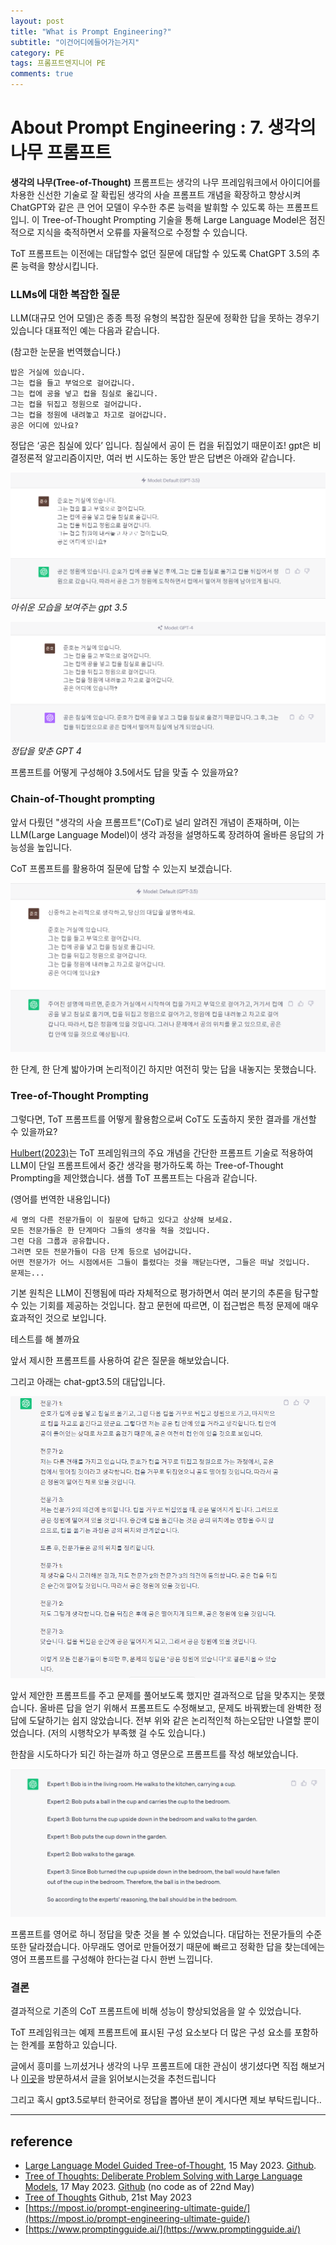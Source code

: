 ```yaml
---
layout: post
title: "What is Prompt Engineering?"
subtitle: "이건어디에들어가는거지"
category: PE
tags: 프롬프트엔지니어 PE
comments: true
---
```


# About Prompt Engineering : 7. 생각의 나무 프롬프트

**생각의 나무(Tree-of-Thought)** 프롬프트는 생각의 나무 프레임워크에서 아이디어를 차용한 신선한 기술로 잘 확립된 생각의 사슬 프롬프트 개념을 확장하고 향상시켜 ChatGPT와 같은 큰 언어 모델이 우수한 추론 능력을 발휘할 수 있도록 하는 프롬프트입니. 이 Tree-of-Thought Prompting 기술을 통해 Large Language Model은 점진적으로 지식을 축적하면서 오류를 자율적으로 수정할 수 있습니다.

ToT 프롬프트는 이전에는 대답할수 없던 질문에 대답할 수 있도록 ChatGPT 3.5의 추론 능력을 향상시킵니다.

### LLMs에 대한 복잡한 질문

LLM(대규모 언어 모델)은 종종 특정 유형의 복잡한 질문에 정확한 답을 못하는 경우기 있습니다 대표적인 예는 다음과 같습니다.

(참고한 눈문을 번역했습니다.)

```
밥은 거실에 있습니다.
그는 컵을 들고 부엌으로 걸어갑니다.
그는 컵에 공을 넣고 컵을 침실로 옮깁니다.
그는 컵을 뒤집고 정원으로 걸어갑니다.
그는 컵을 정원에 내려놓고 차고로 걸어갑니다.
공은 어디에 있나요?
```

정답은 ‘공은 침실에 있다’ 입니다. 침실에서 공이 든 컵을 뒤집었기 때문이죠!
gpt은 비결정론적 알고리즘이지만, 여러 번 시도하는 동안 받은 답변은 아래와 같습니다.

![제목없음](/assets/img/About%20Prompt%20Engineering/tot/Untitled.png)
*아쉬운 모습을 보여주는 gpt 3.5*

![제목없음](/assets/img/About%20Prompt%20Engineering/tot/Untitled%201.png)
*정답을 맞춘 GPT 4*

프롬프트를 어떻게 구성해야 3.5에서도 답을 맞출 수 있을까요?

### **Chain-of-Thought prompting**

앞서 다뤘던 "생각의 사슬 프롬프트"(CoT)로 널리 알려진 개념이 존재하며, 이는 LLM(Large Language Model)이 생각 과정을 설명하도록 장려하여 올바른 응답의 가능성을 높입니다. 

CoT 프롬프트를 활용하여 질문에 답할 수 있는지 보겠습니다.

![Untitled](/assets/img/About%20Prompt%20Engineering/tot/Untitled%202.png)

한 단계, 한 단계 밟아가며 논리적이긴 하지만 여전히 맞는 답을 내놓지는 못했습니다.

### **Tree-of-Thought Prompting**

그렇다면, ToT 프롬프트를 어떻게 활용함으로써 CoT도 도출하지 못한 결과를 개선할 수 있을까요?

[Hulbert(2023)](https://papago.naver.net/apis/site/proxy?url=https%3A%2F%2Fgithub.com%2Fdave1010%2Ftree-of-thought-prompting)는 ToT 프레임워크의 주요 개념을 간단한 프롬프트 기술로 적용하여 LLM이 단일 프롬프트에서 중간 생각을 평가하도록 하는 Tree-of-Thought Prompting을 제안했습니다. 샘플 ToT 프롬프트는 다음과 같습니다.

(영어를 번역한 내용입니다)

```
세 명의 다른 전문가들이 이 질문에 답하고 있다고 상상해 보세요.
모든 전문가들은 한 단계마다 그들의 생각을 적을 것입니다.
그런 다음 그룹과 공유합니다.
그러면 모든 전문가들이 다음 단계 등으로 넘어갑니다.
어떤 전문가가 어느 시점에서든 그들이 틀렸다는 것을 깨닫는다면, 그들은 떠날 것입니다.
문제는...
```

기본 원칙은 LLM이 진행됨에 따라 자체적으로 평가하면서 여러 분기의 추론을 탐구할 수 있는 기회를 제공하는 것입니다. 참고 문헌에 따르면, 이 접근법은 특정 문제에 매우 효과적인 것으로 보입니다.

테스트를 해 볼까요

앞서 제시한 프롬프트를 사용하여 같은 질문을 해보았습니다. 

그리고 아래는 chat-gpt3.5의 대답입니다.

![Untitled](/assets/img/About%20Prompt%20Engineering/tot/Untitled%203.png)

앞서 제안한 프롬프트를 주고 문제를 풀어보도록 했지만 결과적으로 답을 맞추지는 못했습니다. 올바른 답을 얻기 위해서 프롬프트도 수정해보고, 문제도 바꿔봤는데 완벽한 정답에 도달하기는 쉽지 않았습니다. 전부 위와 같은 논리적인척 하는오답만 나열할 뿐이었습니다.  (저의 시행착오가 부족했 걸 수도 있습니다.)  

한참을 시도하다가 되긴 하는걸까 하고 영문으로 프롬프트를 작성 해보았습니다.

![Untitled](/assets/img/About%20Prompt%20Engineering/tot/Untitled%204.png)

프롬프트를 영어로 하니 정답을 맞춘 것을 볼 수 있었습니다. 대답하는 전문가들의 수준 또한 달라졌습니다. 아무래도 영어로 만들어졌기 때문에 빠르고 정확한 답을 찾는데에는 영어 프롬프트를 구성해야 한다는걸 다시 한번 느낍니다.

### 결론

결과적으로 기존의 CoT 프롬프트에 비해 성능이 향상되었음을 알 수 있었습니다.

ToT 프레임워크는 예제 프롬프트에 표시된 구성 요소보다 더 많은 구성 요소를 포함하는 한계를 포함하고 있습니다.

글에서 흥미를 느끼셨거나 생각의 나무 프롬프트에 대한 관심이 생기셨다면 직접 해보거나 [이곳](https://github.com/dave1010/tree-of-thought-prompting)을 방문하셔서 글을 읽어보시는것을 추천드립니다

그리고 혹시 gpt3.5로부터 한국어로 정답을 뽑아낸 분이 계시다면 제보 부탁드립니다.. 




---


## reference

- [Large Language Model Guided Tree-of-Thought](https://arxiv.org/abs/2305.08291), 15 May 2023. [Github](https://github.com/jieyilong/tree-of-thought-puzzle-solver).
- [Tree of Thoughts: Deliberate Problem Solving with Large Language Models](https://arxiv.org/abs/2305.10601), 17 May 2023. [Github](https://github.com/ysymyth/tree-of-thought-llm) (no code as of 22nd May)
- [Tree of Thoughts](https://github.com/kyegomez/tree-of-thoughts) Github, 21st May 2023
- [https://mpost.io/prompt-engineering-ultimate-guide/](https://mpost.io/prompt-engineering-ultimate-guide/)
- [https://www.promptingguide.ai/](https://www.promptingguide.ai/)